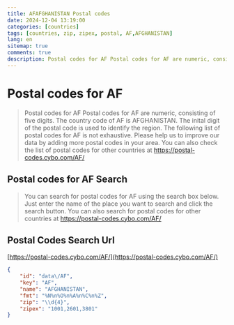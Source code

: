 ```yaml
---
title: AFAFGHANISTAN Postal codes 
date: 2024-12-04 13:19:00
categories: [countries]
tags: [countries, zip, zipex, postal, AF,AFGHANISTAN]
lang: en
sitemap: true
comments: true
description: Postal codes for AF Postal codes for AF are numeric, consisting of five digits. The country code of AF is AFGHANISTAN. The inital digit of the postal code is used to identify the region. The following list of postal codes for AF is not exhaustive. Please help us to improve our data by adding more postal codes in your area. You can also check the list of postal codes for other countries at https://postal-codes.cybo.com/AF/
---
```


# Postal codes for AF
> Postal codes for AF Postal codes for AF are numeric, consisting of five digits. The country code of AF is AFGHANISTAN. The inital digit of the postal code is used to identify the region. The following list of postal codes for AF is not exhaustive. Please help us to improve our data by adding more postal codes in your area. You can also check the list of postal codes for other countries at https://postal-codes.cybo.com/AF/

## Postal codes for AF Search 
> You can search for postal codes for AF using the search box below. Just enter the name of the place you want to search and click the search button. You can also search for postal codes for other countries at https://postal-codes.cybo.com/AF/

## Postal Codes Search Url

[https://postal-codes.cybo.com/AF/](https://postal-codes.cybo.com/AF/)
```json
{
    "id": "data\/AF",
    "key": "AF",
    "name": "AFGHANISTAN",
    "fmt": "%N%n%O%n%A%n%C%n%Z",
    "zip": "\\d{4}",
    "zipex": "1001,2601,3801"
}
```
